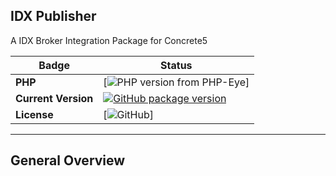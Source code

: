 IDX Publisher
---
A IDX Broker Integration Package for Concrete5

Badge | Status
--- | ---
**PHP** | [![PHP version from PHP-Eye](https://img.shields.io/php-eye/symfony/symfony.svg?style=plastic)]
**Current Version** | [![GitHub package version](https://img.shields.io/github/package-json/v/badges/shields.svg?style=plastic)](https://github.com/BuildingBridge/IDX_Publisher/releases)
**License** | [![GitHub](https://img.shields.io/github/license/mashape/apistatus.svg?style=plastic)]

---

**General Overview**
---
